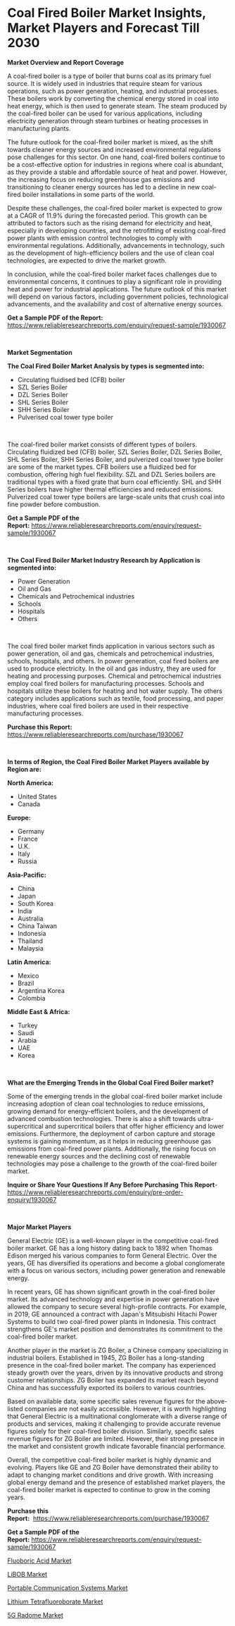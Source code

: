 <p><h1>Coal Fired Boiler Market Insights, Market Players and Forecast Till 2030</h1></p><p><strong>Market Overview and Report Coverage</strong></p>
<p><p>A coal-fired boiler is a type of boiler that burns coal as its primary fuel source. It is widely used in industries that require steam for various operations, such as power generation, heating, and industrial processes. These boilers work by converting the chemical energy stored in coal into heat energy, which is then used to generate steam. The steam produced by the coal-fired boiler can be used for various applications, including electricity generation through steam turbines or heating processes in manufacturing plants.</p><p>The future outlook for the coal-fired boiler market is mixed, as the shift towards cleaner energy sources and increased environmental regulations pose challenges for this sector. On one hand, coal-fired boilers continue to be a cost-effective option for industries in regions where coal is abundant, as they provide a stable and affordable source of heat and power. However, the increasing focus on reducing greenhouse gas emissions and transitioning to cleaner energy sources has led to a decline in new coal-fired boiler installations in some parts of the world.</p><p>Despite these challenges, the coal-fired boiler market is expected to grow at a CAGR of 11.9% during the forecasted period. This growth can be attributed to factors such as the rising demand for electricity and heat, especially in developing countries, and the retrofitting of existing coal-fired power plants with emission control technologies to comply with environmental regulations. Additionally, advancements in technology, such as the development of high-efficiency boilers and the use of clean coal technologies, are expected to drive the market growth.</p><p>In conclusion, while the coal-fired boiler market faces challenges due to environmental concerns, it continues to play a significant role in providing heat and power for industrial applications. The future outlook of this market will depend on various factors, including government policies, technological advancements, and the availability and cost of alternative energy sources.</p></p>
<p><strong>Get a Sample PDF of the Report:</strong> <a href="https://www.reliableresearchreports.com/enquiry/request-sample/1930067">https://www.reliableresearchreports.com/enquiry/request-sample/1930067</a></p>
<p>&nbsp;</p>
<p><strong>Market Segmentation</strong></p>
<p><strong>The Coal Fired Boiler Market Analysis by types is segmented into:</strong></p>
<p><ul><li>Circulating fluidised bed (CFB) boiler</li><li>SZL Series Boiler</li><li>DZL Series Boiler</li><li>SHL Series Boiler</li><li>SHH Series Boiler</li><li>Pulverised coal tower type boiler</li></ul></p>
<p>&nbsp;</p>
<p><p>The coal-fired boiler market consists of different types of boilers. Circulating fluidized bed (CFB) boiler, SZL Series Boiler, DZL Series Boiler, SHL Series Boiler, SHH Series Boiler, and pulverized coal tower type boiler are some of the market types. CFB boilers use a fluidized bed for combustion, offering high fuel flexibility. SZL and DZL Series boilers are traditional types with a fixed grate that burn coal efficiently. SHL and SHH Series boilers have higher thermal efficiencies and reduced emissions. Pulverized coal tower type boilers are large-scale units that crush coal into fine powder before combustion.</p></p>
<p><strong>Get a Sample PDF of the Report:</strong>&nbsp;<a href="https://www.reliableresearchreports.com/enquiry/request-sample/1930067">https://www.reliableresearchreports.com/enquiry/request-sample/1930067</a></p>
<p>&nbsp;</p>
<p><strong>The Coal Fired Boiler Market Industry Research by Application is segmented into:</strong></p>
<p><ul><li>Power Generation</li><li>Oil and Gas</li><li>Chemicals and Petrochemical industries</li><li>Schools</li><li>Hospitals</li><li>Others</li></ul></p>
<p>&nbsp;</p>
<p><p>The coal fired boiler market finds application in various sectors such as power generation, oil and gas, chemicals and petrochemical industries, schools, hospitals, and others. In power generation, coal fired boilers are used to produce electricity. In the oil and gas industry, they are used for heating and processing purposes. Chemical and petrochemical industries employ coal fired boilers for manufacturing processes. Schools and hospitals utilize these boilers for heating and hot water supply. The others category includes applications such as textile, food processing, and paper industries, where coal fired boilers are used in their respective manufacturing processes.</p></p>
<p><strong>Purchase this Report:</strong>&nbsp; <a href="https://www.reliableresearchreports.com/purchase/1930067">https://www.reliableresearchreports.com/purchase/1930067</a></p>
<p>&nbsp;</p>
<p><strong>In terms of Region, the Coal Fired Boiler Market Players available by Region are:</strong></p>
<p>
    <p> <strong> North America: </strong>
        <ul>
            <li>United States</li>
            <li>Canada</li>
        </ul>
        </p> 
    <p> <strong> Europe: </strong>
        <ul>
            <li>Germany</li>
            <li>France</li>
            <li>U.K.</li>
            <li>Italy</li>
            <li>Russia</li>
        </ul>
        </p> 
    <p> <strong> Asia-Pacific: </strong>
        <ul>
            <li>China</li>
            <li>Japan</li>
            <li>South Korea</li>
            <li>India</li>
            <li>Australia</li>
            <li>China Taiwan</li>
            <li>Indonesia</li>
            <li>Thailand</li>
            <li>Malaysia</li>
        </ul>
        </p> 
    <p> <strong> Latin America: </strong>
        <ul>
            <li>Mexico</li>
            <li>Brazil</li>
            <li>Argentina Korea</li>
            <li>Colombia</li>
        </ul>
        </p> 
    <p> <strong> Middle East & Africa: </strong>
        <ul>
            <li>Turkey</li>
            <li>Saudi</li>
            <li>Arabia</li>
            <li>UAE</li>
            <li>Korea</li>
        </ul>
    </p>
    </p>
<p>&nbsp;</p>
<p><strong>What are the Emerging Trends in the Global Coal Fired Boiler market?</strong></p>
<p><p>Some of the emerging trends in the global coal-fired boiler market include increasing adoption of clean coal technologies to reduce emissions, growing demand for energy-efficient boilers, and the development of advanced combustion technologies. There is also a shift towards ultra-supercritical and supercritical boilers that offer higher efficiency and lower emissions. Furthermore, the deployment of carbon capture and storage systems is gaining momentum, as it helps in reducing greenhouse gas emissions from coal-fired power plants. Additionally, the rising focus on renewable energy sources and the declining cost of renewable technologies may pose a challenge to the growth of the coal-fired boiler market.</p></p>
<p><strong>Inquire or Share Your Questions If Any Before Purchasing This Report</strong>- <a href="https://www.reliableresearchreports.com/enquiry/pre-order-enquiry/1930067">https://www.reliableresearchreports.com/enquiry/pre-order-enquiry/1930067</a></p>
<p>&nbsp;</p>
<p><strong>Major Market Players</strong></p>
<p><p>General Electric (GE) is a well-known player in the competitive coal-fired boiler market. GE has a long history dating back to 1892 when Thomas Edison merged his various companies to form General Electric. Over the years, GE has diversified its operations and become a global conglomerate with a focus on various sectors, including power generation and renewable energy.</p><p>In recent years, GE has shown significant growth in the coal-fired boiler market. Its advanced technology and expertise in power generation have allowed the company to secure several high-profile contracts. For example, in 2019, GE announced a contract with Japan's Mitsubishi Hitachi Power Systems to build two coal-fired power plants in Indonesia. This contract strengthens GE's market position and demonstrates its commitment to the coal-fired boiler market.</p><p>Another player in the market is ZG Boiler, a Chinese company specializing in industrial boilers. Established in 1945, ZG Boiler has a long-standing presence in the coal-fired boiler market. The company has experienced steady growth over the years, driven by its innovative products and strong customer relationships. ZG Boiler has expanded its market reach beyond China and has successfully exported its boilers to various countries.</p><p>Based on available data, some specific sales revenue figures for the above-listed companies are not easily accessible. However, it is worth highlighting that General Electric is a multinational conglomerate with a diverse range of products and services, making it challenging to provide accurate revenue figures solely for their coal-fired boiler division. Similarly, specific sales revenue figures for ZG Boiler are limited. However, their strong presence in the market and consistent growth indicate favorable financial performance.</p><p>Overall, the competitive coal-fired boiler market is highly dynamic and evolving. Players like GE and ZG Boiler have demonstrated their ability to adapt to changing market conditions and drive growth. With increasing global energy demand and the presence of established market players, the coal-fired boiler market is expected to continue to grow in the coming years.</p></p>
<p><strong>Purchase this Report:</strong>&nbsp;&nbsp;<a href="https://www.reliableresearchreports.com/purchase/1930067">https://www.reliableresearchreports.com/purchase/1930067</a></p>
<p></p>
<p><strong>Get a Sample PDF of the Report:</strong>&nbsp;<a href="https://www.reliableresearchreports.com/enquiry/request-sample/1930067">https://www.reliableresearchreports.com/enquiry/request-sample/1930067</a></p>
<p><p><a href="https://medium.com/@reportprime04/fluoboric-acid-market-outlook-industry-overview-and-forecast-2023-to-2030-f3fb33953cb7">Fluoboric Acid Market</a></p><p><a href="https://medium.com/@reportprime05/libob-market-research-report-its-history-and-forecast-2023-to-2030-48d701f5b378">LiBOB Market</a></p><p><a href="https://github.com/castoriffic/Market-Research-Report-List-1/blob/main/portable-communication-systems-market.md">Portable Communication Systems Market</a></p><p><a href="https://medium.com/@sheetal.reportprime/lithium-tetrafluoroborate-market-research-report-its-history-and-forecast-2023-to-2030-91dc6b7fe159">Lithium Tetrafluoroborate Market</a></p><p><a href="https://github.com/mabutironaldo/Market-Research-Report-List-1/blob/main/5g-radome-market.md">5G Radome Market</a></p></p>